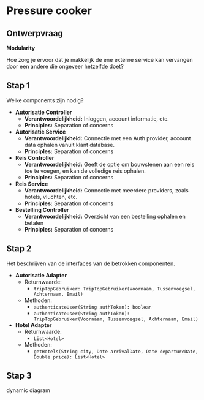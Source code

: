 # Pressure cooker

## Ontwerpvraag
**Modularity**

Hoe zorg je ervoor dat je makkelijk de ene externe service kan vervangen door een andere die ongeveer hetzelfde doet?

## Stap 1
Welke components zijn nodig?

* **Autorisatie Controller**
  * **Verantwoordelijkheid:** Inloggen, account informatie, etc.
  * **Principles:** Separation of concerns
* **Autorisatie Service**
  * **Verantwoordelijkheid:** Connectie met een Auth provider, account data ophalen vanuit klant database.
  * **Principles:** Separation of concerns
* **Reis Controller**
    * **Verantwoordelijkheid:** Geeft de optie om bouwstenen aan een reis toe te voegen, en kan de volledige reis ophalen.
    * **Principles:** Separation of concerns
* **Reis Service**
    * **Verantwoordelijkheid:** Connectie met meerdere providers, zoals hotels, vluchten, etc.
    * **Principles:** Separation of concerns
* **Bestelling Controller**
    * **Verantwoordelijkheid:** Overzicht van een bestelling ophalen en betalen
    * **Principles:** Separation of concerns

## Stap 2
Het beschrijven van de interfaces van de betrokken componenten.

* **Autorisatie Adapter**
    * Returnwaarde:
      * `tripTopGebruiker: TripTopGebruiker(Voornaam, Tussenvoegsel, Achternaam, Email)`
    * Methoden:
      * `authenticateUser(String authToken): boolean`
      * `authenticateUser(String authToken): TripTopGebruiker(Voornaam, Tussenvoegsel, Achternaam, Email)`
* **Hotel Adapter**
    * Returnwaarde:
      * `List<Hotel>`
    * Methoden:
      * `getHotels(String city, Date arrivalDate, Date departureDate, Double price): List<Hotel>`

## Stap 3
dynamic diagram